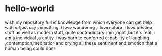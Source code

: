 # hello-world
wish my repository full of knowledge from which everyone can get help with 
er!just say something, i love wandering ,i love nature ,i love pristine stuff as well as modern stuff, quite contradictary i am ,right ,but it's real ,i am a individual ,a entity ,i was born to conferred capability of laughing ,contemption,meditation and crying all these sentiment and emotion that a human being could done
